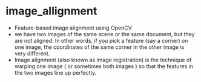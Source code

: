 # image_allignment

- Feature-based image alignment using OpenCV
- we have two images of the same scene or the same document, but they are not aligned. In other words, if you pick a feature (say a corner)   on one image, the coordinates of the same corner in the other image is very different.
- Image alignment (also known as image registration) is the technique of warping one image ( or sometimes both images ) so that the           features in the two images line up perfectly.
